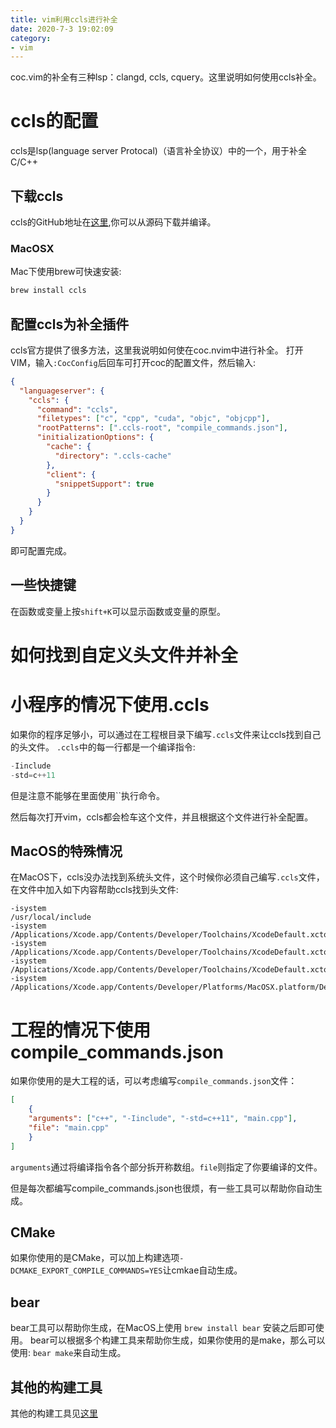 ```yaml
---
title: vim利用ccls进行补全
date: 2020-7-3 19:02:09
category:
- vim
---
```


coc.vim的补全有三种lsp：clangd, ccls, cquery。这里说明如何使用ccls补全。

<!--more-->

# ccls的配置

ccls是lsp(language server Protocal)（语言补全协议）中的一个，用于补全C/C++

## 下载ccls

ccls的GitHub地址在[这里](https://github.com/MaskRay/ccls),你可以从源码下载并编译。

### MacOSX

Mac下使用brew可快速安装:
```bash
brew install ccls
```

## 配置ccls为补全插件

ccls官方提供了很多方法，这里我说明如何使在coc.nvim中进行补全。
打开VIM，输入`:CocConfig`后回车可打开coc的配置文件，然后输入:

```json
{
  "languageserver": {
    "ccls": {
      "command": "ccls",
      "filetypes": ["c", "cpp", "cuda", "objc", "objcpp"],
      "rootPatterns": [".ccls-root", "compile_commands.json"],
      "initializationOptions": {
        "cache": {
          "directory": ".ccls-cache"
        },
        "client": {
          "snippetSupport": true
        }
      }
    }
  }
}
```

即可配置完成。

## 一些快捷键

在函数或变量上按`shift+K`可以显示函数或变量的原型。

# 如何找到自定义头文件并补全

# 小程序的情况下使用.ccls

如果你的程序足够小，可以通过在工程根目录下编写`.ccls`文件来让ccls找到自己的头文件。
`.ccls`中的每一行都是一个编译指令:
```cpp
-Iinclude
-std=c++11
```
但是注意不能够在里面使用\`\`执行命令。

然后每次打开vim，ccls都会检车这个文件，并且根据这个文件进行补全配置。

## MacOS的特殊情况

在MacOS下，ccls没办法找到系统头文件，这个时候你必须自己编写`.ccls`文件，在文件中加入如下内容帮助ccls找到头文件:
```
-isystem
/usr/local/include
-isystem
/Applications/Xcode.app/Contents/Developer/Toolchains/XcodeDefault.xctoolchain/usr/include/c++/v1
-isystem
/Applications/Xcode.app/Contents/Developer/Toolchains/XcodeDefault.xctoolchain/usr/lib/clang/10.0.1/include
-isystem
/Applications/Xcode.app/Contents/Developer/Toolchains/XcodeDefault.xctoolchain/usr/include
-isystem
/Applications/Xcode.app/Contents/Developer/Platforms/MacOSX.platform/Developer/SDKs/MacOSX10.14.sdk/usr/include
```

# 工程的情况下使用compile_commands.json

如果你使用的是大工程的话，可以考虑编写`compile_commands.json`文件：
```json
[
	{
	"arguments": ["c++", "-Iinclude", "-std=c++11", "main.cpp"],
	"file": "main.cpp"
	}
]
```
`arguments`通过将编译指令各个部分拆开称数组。`file`则指定了你要编译的文件。

但是每次都编写compile_commands.json也很烦，有一些工具可以帮助你自动生成。

## CMake

如果你使用的是CMake，可以加上构建选项`-DCMAKE_EXPORT_COMPILE_COMMANDS=YES`让cmkae自动生成。

## bear

bear工具可以帮助你生成，在MacOS上使用
`brew install bear`
安装之后即可使用。
bear可以根据多个构建工具来帮助你生成，如果你使用的是make，那么可以使用:
`bear make`来自动生成。

## 其他的构建工具

其他的构建工具见[这里](https://github.com/MaskRay/ccls/wiki/Project-Setup#compile_commandsjson)
